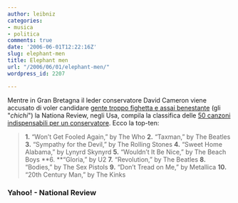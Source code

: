 ```yaml
---
author: leibniz
categories:
- musica
- politica
comments: true
date: '2006-06-01T12:22:16Z'
slug: elephant-men
title: Elephant men
url: "/2006/06/01/elephant-men/"
wordpress_id: 2207

---
```

Mentre in Gran Bretagna il leder conservatore David Cameron viene accusato di voler candidare [gente troppo fighetta e assai benestante](http://uk.news.yahoo.com/30052006/362/tory-right-wingers-attack-cameron-s-list.html) (gli "_chichi_") la Nationa Review, negli Usa, compila la classifica delle [50 canzoni indispensabili per un conservatore](http://article.nationalreview.com/?q=NzZkNDU5MmViNzVjNzkzMDE3NzNlN2MyZjRjYTk4YjE=). Ecco la top-ten:


> **1.** “Won’t Get Fooled Again,” by The Who
**2.** “Taxman,” by The Beatles
**3.** “Sympathy for the Devil,” by The Rolling Stones
**4.** “Sweet Home Alabama,” by Lynyrd Skynyrd
**5.** “Wouldn’t It Be Nice,” by The Beach Boys
**6. **“Gloria,” by U2
**7.** “Revolution,” by The Beatles
**8.** “Bodies,” by The Sex Pistols
**9.** “Don’t Tread on Me,” by Metallica
**10.** “20th Century Man,” by The Kinks




### Yahoo! - National Review
